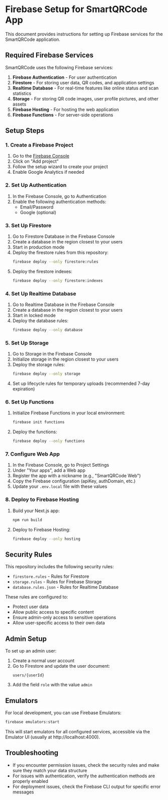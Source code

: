 # Firebase Setup for SmartQRCode App

This document provides instructions for setting up Firebase services for the SmartQRCode application.

## Required Firebase Services

SmartQRCode uses the following Firebase services:

1. **Firebase Authentication** - For user authentication
2. **Firestore** - For storing user data, QR codes, and application settings
3. **Realtime Database** - For real-time features like online status and scan statistics
4. **Storage** - For storing QR code images, user profile pictures, and other assets
5. **Firebase Hosting** - For hosting the web application
6. **Firebase Functions** - For server-side operations

## Setup Steps

### 1. Create a Firebase Project

1. Go to the [Firebase Console](https://console.firebase.google.com/)
2. Click on "Add project"
3. Follow the setup wizard to create your project
4. Enable Google Analytics if needed

### 2. Set Up Authentication

1. In the Firebase Console, go to Authentication
2. Enable the following authentication methods:
   - Email/Password
   - Google (optional)

### 3. Set Up Firestore

1. Go to Firestore Database in the Firebase Console
2. Create a database in the region closest to your users
3. Start in production mode
4. Deploy the firestore rules from this repository:
   ```bash
   firebase deploy --only firestore:rules
   ```
5. Deploy the firestore indexes:
   ```bash
   firebase deploy --only firestore:indexes
   ```

### 4. Set Up Realtime Database

1. Go to Realtime Database in the Firebase Console
2. Create a database in the region closest to your users
3. Start in locked mode
4. Deploy the database rules:
   ```bash
   firebase deploy --only database
   ```

### 5. Set Up Storage

1. Go to Storage in the Firebase Console
2. Initialize storage in the region closest to your users
3. Deploy the storage rules:
   ```bash
   firebase deploy --only storage
   ```
4. Set up lifecycle rules for temporary uploads (recommended 7-day expiration)

### 6. Set Up Functions

1. Initialize Firebase Functions in your local environment:
   ```bash
   firebase init functions
   ```
2. Deploy the functions:
   ```bash
   firebase deploy --only functions
   ```

### 7. Configure Web App

1. In the Firebase Console, go to Project Settings
2. Under "Your apps", add a Web app
3. Register the app with a nickname (e.g., "SmartQRCode Web")
4. Copy the Firebase configuration (apiKey, authDomain, etc.)
5. Update your `.env.local` file with these values

### 8. Deploy to Firebase Hosting

1. Build your Next.js app:
   ```bash
   npm run build
   ```
2. Deploy to Firebase Hosting:
   ```bash
   firebase deploy --only hosting
   ```

## Security Rules

This repository includes the following security rules:

- `firestore.rules` - Rules for Firestore
- `storage.rules` - Rules for Firebase Storage
- `database.rules.json` - Rules for Realtime Database

These rules are configured to:
- Protect user data
- Allow public access to specific content
- Ensure admin-only access to sensitive operations
- Allow user-specific access to their own data

## Admin Setup

To set up an admin user:

1. Create a normal user account
2. Go to Firestore and update the user document:
   ```
   users/{userId}
   ```
3. Add the field `role` with the value `admin`

## Emulators

For local development, you can use Firebase Emulators:

```bash
firebase emulators:start
```

This will start emulators for all configured services, accessible via the Emulator UI (usually at http://localhost:4000).

## Troubleshooting

- If you encounter permission issues, check the security rules and make sure they match your data structure
- For issues with authentication, verify the authentication methods are properly enabled
- For deployment issues, check the Firebase CLI output for specific error messages 